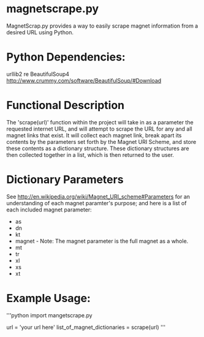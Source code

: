 # magnetscrape.py

MagnetScrap.py provides a way to easily scrape magnet information from a desired URL using Python.

# Python Dependencies:

urllib2
re
BeautifulSoup4 http://www.crummy.com/software/BeautifulSoup/#Download

# Functional Description

The 'scrape(url)' function within the project will take in as a parameter the requested internet URL,
and will attempt to scrape the URL for any and all magnet links that exist. It will collect each magnet link, break apart its contents by the parameters set forth by the Magnet URI Scheme, and store these contents as a dictionary structure. These dictionary structures are then collected together in a list, which is then returned to the user.

# Dictionary Parameters 

See http://en.wikipedia.org/wiki/Magnet_URI_scheme#Parameters for an understanding of each magnet paramter's purpose; and here is a list of each included magnet parameter:

* as
* dn
* kt
* magnet - Note: The magnet parameter is the full magnet as a whole.
* mt
* tr
* xl
* xs
* xt


# Example Usage:

'''python
import mangetscrape.py

url = 'your url here'
list_of_magnet_dictionaries = scrape(url)
'''